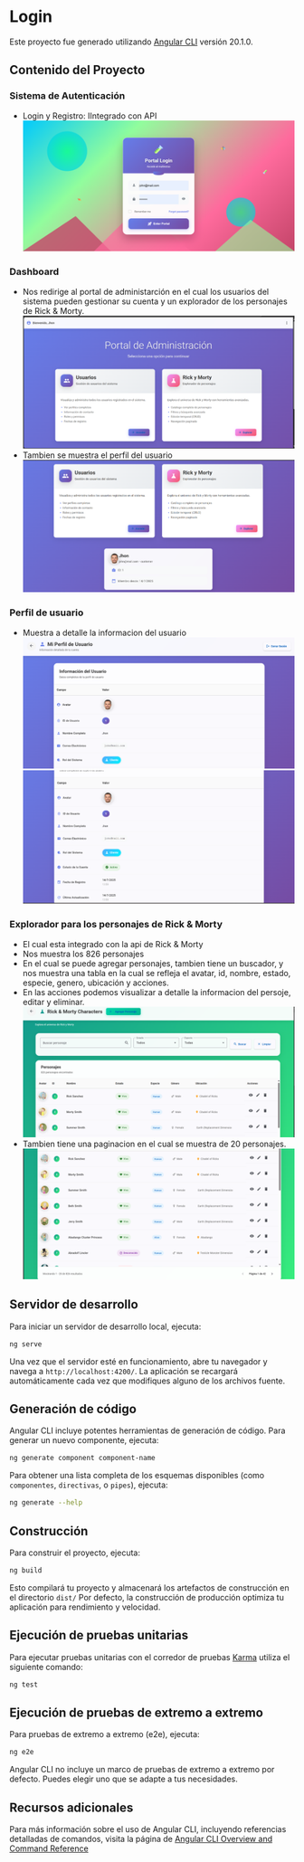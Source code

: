 # Login

Este proyecto fue generado utilizando [Angular CLI](https://github.com/angular/angular-cli) versión 20.1.0.

## Contenido del Proyecto

### Sistema de Autenticación
- Login y Registro: IIntegrado con API
![Login Form](https://github.com/lulu123hh/imagenes/blob/7c167d90d7e95d9f2c8fa42288a427dbab639308/imagen1.png)

### Dashboard
- Nos redirige al portal de administarción en el cual los usuarios del sistema pueden gestionar su cuenta y un explorador de los personajes de Rick & Morty. 
![Login Form](https://github.com/lulu123hh/imagenes/blob/7c167d90d7e95d9f2c8fa42288a427dbab639308/imagen2.png)
- Tambien se muestra el perfil del usuario
![Login Form](https://github.com/lulu123hh/imagenes/blob/7c167d90d7e95d9f2c8fa42288a427dbab639308/imagen3.png)

### Perfil de usuario
- Muestra a detalle la informacion del usuario
![Login Form](https://github.com/lulu123hh/imagenes/blob/7c167d90d7e95d9f2c8fa42288a427dbab639308/imagen4.png) 
![Login Form](https://github.com/lulu123hh/imagenes/blob/7c167d90d7e95d9f2c8fa42288a427dbab639308/imagen5.png)

### Explorador para los personajes de Rick & Morty
- El cual esta integrado con la api de Rick & Morty
- Nos muestra los 826 personajes 
- En el cual se puede agregar personajes, tambien tiene un buscador, y nos muestra una tabla en la cual se refleja el avatar, id, nombre, estado, especie, genero, ubicación y acciones.
- En las acciones podemos visualizar a detalle la informacion del persoje, editar y eliminar.
![Login Form](https://github.com/lulu123hh/imagenes/blob/7c167d90d7e95d9f2c8fa42288a427dbab639308/imagen6.png)
- Tambien tiene una paginacion en el cual se muestra de 20 personajes.
![Login Form](https://github.com/lulu123hh/imagenes/blob/7c167d90d7e95d9f2c8fa42288a427dbab639308/imagen7.png) 

## Servidor de desarrollo

Para iniciar un servidor de desarrollo local, ejecuta:

```bash
ng serve
```

Una vez que el servidor esté en funcionamiento, abre tu navegador y navega a `http://localhost:4200/`. La aplicación se recargará automáticamente cada vez que modifiques alguno de los archivos fuente.

## Generación de código

Angular CLI incluye potentes herramientas de generación de código. Para generar un nuevo componente, ejecuta:

```bash
ng generate component component-name
```

Para obtener una lista completa de los esquemas disponibles (como `componentes`, `directivas`, o `pipes`), ejecuta:

```bash
ng generate --help
```

## Construcción

Para construir el proyecto, ejecuta:

```bash
ng build
```

Esto compilará tu proyecto y almacenará los artefactos de construcción en el directorio `dist/` Por defecto, la construcción de producción optimiza tu aplicación para rendimiento y velocidad.

## Ejecución de pruebas unitarias

Para ejecutar pruebas unitarias con el corredor de pruebas [Karma](https://karma-runner.github.io) utiliza el siguiente comando:

```bash
ng test
```

## Ejecución de pruebas de extremo a extremo

Para pruebas de extremo a extremo (e2e), ejecuta:

```bash
ng e2e
```

Angular CLI no incluye un marco de pruebas de extremo a extremo por defecto. Puedes elegir uno que se adapte a tus necesidades.

## Recursos adicionales

Para más información sobre el uso de Angular CLI, incluyendo referencias detalladas de comandos, visita la página de [Angular CLI Overview and Command Reference](https://angular.dev/tools/cli)
